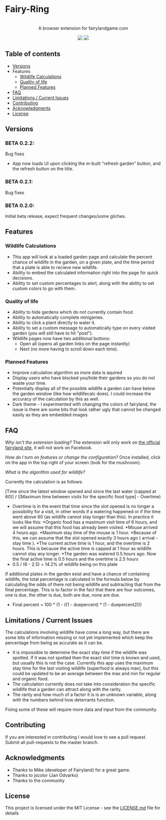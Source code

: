 # Fairy-Ring
<br>
<div align="center">
A browser extension for fairylandgame.com

<p>
<a target="_blank" href="https://opensource.org/licenses/MIT" title="License: MIT"><img src="https://img.shields.io/badge/License-MIT-blue.svg"></a>
<img src="https://img.shields.io/badge/contributions-welcome-brightgreen.svg?style=flat)](https://github.com/dwyl/learn-travis/issues"></a>
</p>
</div>

## Table of contents
<!--ts-->
   * [Versions](#Versions)
   * Features
      * [Wildlife Calculations](#wildlifecalc)
      * [Quality of life](#qol)
      * [Planned Features](#planned)
   * [FAQ](#faq)
   * [Limitations / Current Issues](#issues)
   * [Contributing](#contribute)
   * [Acknowledgments](#acknowledgments)
   * [License](#license)
<!--te-->

<a name="Versions"></a>
## Versions

### BETA 0.2.2:
Bug fixes 
+ App now loads UI upon clicking the in-built "refresh garden" button, and the refresh button on the title.

### BETA 0.2.1:
Bug fixes

### BETA 0.2.0:
Initial beta release, expect frequent changes/some gliches. 

<a name="Features"></a>
## Features

<a name="wildlifecalc"></a>
### Wildlife Calculations
* This app will look at a loaded garden page and calculate the percent chance of wildlife in the garden, on a given plate, and the time period that a plate is able to recieve new wildlife.
* Ability to embed the calculated information right into the page for quick decisions.
* Ability to set custom percentages to alert, along with the ability to set custom colors to go with them.

<a name="qol"></a>
### Quality of life
* Ability to hide gardens which do not currently contain food.
* Ability to automatically complete minigames.
* Ability to click a plant directly to water it.
* Ability to set a custom message to automatically type on every visited garden (you will still have to hit "post").
* Wildlife pages now have two additional buttons:
  * Open all (opens all garden links on the page instantly)
  * Next (no more having to scroll down each time).

<a name="planned"></a>
### Planned Features
* Improve calculation algorithm as more data is aquired
* Display users who have blocked you/hide their gardens so you do not waste your time. 
* Potentially display all of the possible wildlife a garden can have below the garden window (like how wildlifecalc does). I could increase the accuracy of the calculation by this as well. 
* Dark theme - I experimented with changing the colors of fairyland, the issue is there are some bits that look rather ugly that cannot be changed easily as they are embedded images. 

<a name="faq"></a>
## FAQ
*Why isn't the extension loading?*
The extension will only work on <a href="https://www.fairylandgame.com/fbfairy/" target="_blank">the official fairyland site,</a> it will not work on Facebook.

*How do I turn on features or change the configuration?*
Once installed, click on the app in the top right of your screen (look for the mushroom).

*What is the algorithm used for wildlife?*

Currently the calculation is as follows:

[Time since the latest window opened and since the last water (capped at 60)] / ([Maximum time between visits for the specific food type] - Overtime)

* Overtime is in the event that time since the slot opened is no longer a possibility for a visit, in other words if a watering happened or if the time went above 60 (as wildlife cannot stay longer than this). 
In practice it looks like this:
*Organic food has a maximum visit time of 6 hours, and we will assume that this food has already been visited. 
*Mouse arrived 4 hours ago.
*Maximum stay time of the mouse is 1 hour.
*Because of this, we can assume that the slot opened exactly 3 hours ago ( arrival - stay time ). 
*The current active time is 1 hour, and the overtime is 2 hours. This is because the active time is capped at 1 hour as wildlife cannot stay any longer.
*The garden was watered 0.5 hours ago. Now the final active time is 0.5 hours and the overtime is 2.5 hours
* 0.5 / (6 - 2.5) = 14.2% of wildlife being on this plate

If additional plates in the garden exist and have a chance of containing wildlife, the total percentage is calculated in the formula below by calculating the odds of there not being wildlife and subtracting that from the final percentage. This is to factor in the fact that there are four outcomes, one is due, the other is due, both are due, none are due. 

* Final percent = 100 * (1 - ((1 - duepercent) * (1 - duepercent2)))

<a name="issues"></a>
## Limitations / Current Issues
The calculations involving wildlife have come a long way, but there are some bits of information missing or not yet implemented which keep the percentage from being as accurate as it can be. 

* It is impossible to determine the exact stay time if the wildlife was spotted. If it was not spotted then the exact slot time is known and used, but usually this is not the case. Currently this app uses the maximum stay time for the last visiting wildlife (superfood is always max), but this could be updated to be an average between the max and min for regular and organic food.
* The calculation currently does not take into consideration the specific wildlife that a garden can attract along with the rarity.
* The rarity and how much of a factor it is is an unknown variable, along with the numbers behind how deterrants function.

Fixing some of these will require more data and input from the community.

<a name="contribute"></a>
## Contributing
If you are interested in contributing I would love to see a pull request. Submit all pull-requests to the master branch.

<a name="acknowledgements"></a>
## Acknowledgments

* Thanks to Mike (developer of Fairyland) for a great game.
* Thanks to jscolor (Jan Odvarko)
* Thanks to the community

<a name="license"></a>
## License
This project is licensed under the MIT License - see the [LICENSE.md](LICENSE.md) file for details
